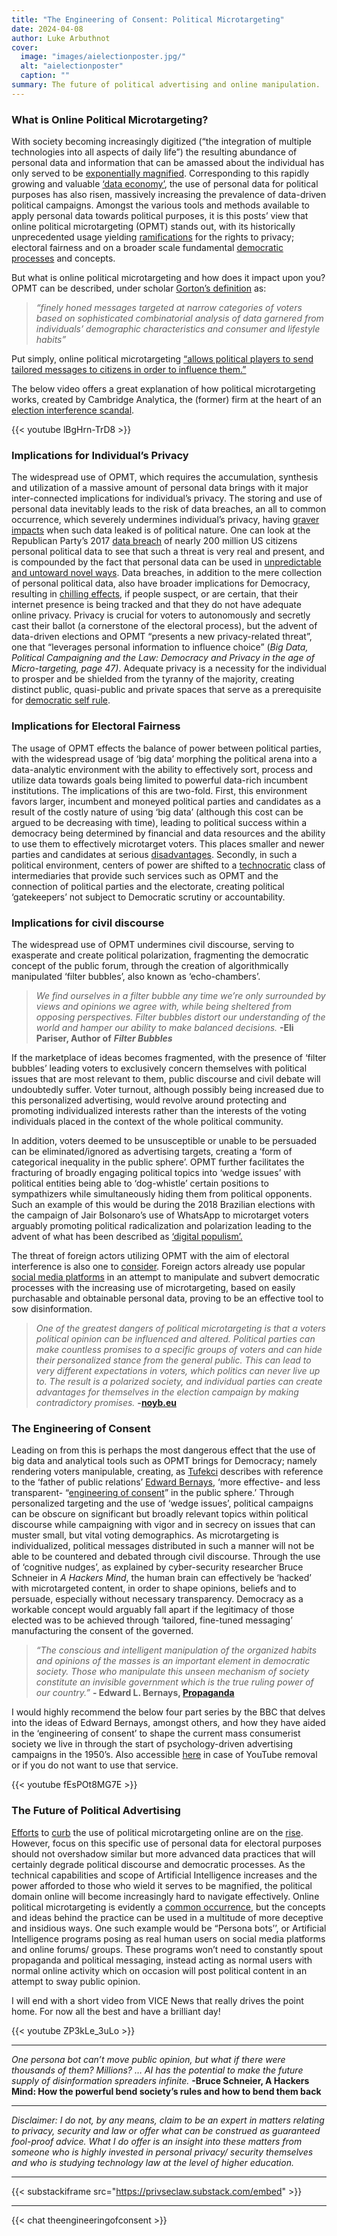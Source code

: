 ```yaml
---
title: "The Engineering of Consent: Political Microtargeting"
date: 2024-04-08
author: Luke Arbuthnot
cover:
  image: "images/aielectionposter.jpg/"
  alt: "aielectionposter"
  caption: ""
summary: The future of political advertising and online manipulation.
---
```


### What is Online Political Microtargeting?

With society becoming increasingly digitized (“the integration of multiple technologies into all aspects of daily life”) the resulting abundance of personal data and information that can be amassed about the individual has only served to be [exponentially magnified](https://firstmonday.org/ojs/index.php/fm/article/view/4991). Corresponding to this rapidly growing and valuable [‘data economy’](https://www.weforum.org/agenda/2017/09/the-value-of-data/), the use of personal data for political purposes has also risen, massively increasing the prevalence of data-driven political campaigns. Amongst the various tools and methods available to apply personal data towards political purposes, it is this posts’ view that online political microtargeting (OPMT) stands out, with its historically unprecedented usage yielding [ramifications](https://www.tandfonline.com/doi/full/10.1080/07393148.2015.1125119) for the rights to privacy; electoral fairness and on a broader scale fundamental [democratic processes](https://policyreview.info/data-driven-elections) and concepts.

But what is online political microtargeting and how does it impact upon you? OPMT can be described, under scholar [Gorton’s definition](https://www.tandfonline.com/doi/full/10.1080/07393148.2015.1125119) as:

> _“finely honed messages targeted at narrow categories of voters based on sophisticated combinatorial analysis of data garnered from individuals’ demographic characteristics and consumer and lifestyle habits”_

Put simply, online political microtargeting [“allows political players to send tailored messages to citizens in order to influence them.”](https://www.uva.nl/en/shared-content/faculteiten/en/faculteit-der-maatschappij-en-gedragswetenschappen/news/2020/07/microtargeting.html)

The below video offers a great explanation of how political microtargeting works, created by Cambridge Analytica, the (former) firm at the heart of an [election interference scandal](https://www.theguardian.com/news/series/cambridge-analytica-files).

{{< youtube lBgHrn-TrD8 >}}

### Implications for Individual’s Privacy

The widespread use of OPMT, which requires the accumulation, synthesis and utilization of a massive amount of personal data brings with it major inter-connected implications for individual’s privacy. The storing and use of personal data inevitably leads to the risk of data breaches, an all to common occurrence, which severely undermines individual’s privacy, having [graver impacts](https://cdn.ttc.io/s/tacticaltech.org/Personal-Data-Political-Persuasion-How-it-works_print-friendly.pdf) when such data leaked is of political nature. One can look at the Republican Party’s 2017 [data breach](https://thehill.com/policy/cybersecurity/338383-data-on-198-million-us-voters-left-exposed-to-the-internet-by-rnc-data) of nearly 200 million US citizens personal political data to see that such a threat is very real and present, and is compounded by the fact that personal data can be used in [unpredictable and untoward novel ways](http://doi.org/10.18352/ulr.420). Data breaches, in addition to the mere collection of personal political data, also have broader implications for Democracy, resulting in [chilling effects](https://ssrn.com/abstract=2654213), if people suspect, or are certain, that their internet presence is being tracked and that they do not have adequate online privacy. Privacy is crucial for voters to autonomously and secretly cast their ballot (a cornerstone of the electoral process), but the advent of data-driven elections and OPMT “presents a new privacy-related threat”, one that “leverages personal information to influence choice” (_Big Data, Political Campaigning and the Law: Democracy and Privacy in the age of Micro-targeting, page 47)_. Adequate privacy is a necessity for the individual to prosper and be shielded from the tyranny of the majority, creating distinct public, quasi-public and private spaces that serve as a prerequisite for [democratic self rule](https://paulschwartz.net/wp-content/uploads/2019/01/VAND-SCHWARTZ.pdf).

### Implications for Electoral Fairness

The usage of OPMT effects the balance of power between political parties, with the widespread usage of ‘big data’ morphing the political arena into a data-analytic environment with the ability to effectively sort, process and utilize data towards goals being limited to powerful data-rich incumbent institutions. The implications of this are two-fold. First, this environment favors larger, incumbent and moneyed political parties and candidates as a result of the costly nature of using ‘big data’ (although this cost can be argued to be decreasing with time), leading to political success within a democracy being determined by financial and data resources and the ability to use them to effectively microtarget voters. This places smaller and newer parties and candidates at serious [disadvantages](https://scholar.harvard.edu/files/todd_rogers/files/political_campaigns_and_big_data_0.pdf). Secondly, in such a political environment, centers of power are shifted to a [technocratic](https://utrechtlawreview.org/articles/10.18352/ulr.420) class of intermediaries that provide such services such as OPMT and the connection of political parties and the electorate, creating political ‘gatekeepers’ not subject to Democratic scrutiny or accountability.

### Implications for civil discourse

The widespread use of OPMT undermines civil discourse, serving to exasperate and create political polarization, fragmenting the democratic concept of the public forum, through the creation of algorithmically manipulated ‘filter bubbles’, also known as ‘echo-chambers’.

> _We find ourselves in a filter bubble any time we’re only surrounded by views and opinions we agree with, while being sheltered from opposing perspectives. Filter bubbles distort our understanding of the world and hamper our ability to make balanced decisions._ **\-Eli Pariser, Author of** _**Filter Bubbles**_

If the marketplace of ideas becomes fragmented, with the presence of ‘filter bubbles’ leading voters to exclusively concern themselves with political issues that are most relevant to them, public discourse and civil debate will undoubtedly suffer. Voter turnout, although possibly being increased due to this personalized advertising, would revolve around protecting and promoting individualized interests rather than the interests of the voting individuals placed in the context of the whole political community.

In addition, voters deemed to be unsusceptible or unable to be persuaded can be eliminated/ignored as advertising targets, creating a ‘form of categorical inequality in the public sphere’. OPMT further facilitates the fracturing of broadly engaging political topics into ‘wedge issues’ with political entities being able to ‘dog-whistle’ certain positions to sympathizers while simultaneously hiding them from political opponents. Such an example of this would be during the 2018 Brazilian elections with the campaign of Jair Bolsonaro’s use of WhatsApp to microtarget voters arguably promoting political radicalization and polarization leading to the advent of what has been described as [‘digital populism’.](https://www.researchgate.net/publication/338719508_WhatsApp_and_political_instability_in_Brazil_targeted_messages_and_political_radicalisation)

The threat of foreign actors utilizing OPMT with the aim of electoral interference is also one to [consider](https://www.ivir.nl/publicaties/download/MaastrichtJournalofEuropeanandComparativeLaw_2021_6.pdf). Foreign actors already use popular [social media platforms](https://demtech.oii.ox.ac.uk/wp-content/uploads/sites/12/2019/09/CyberTroop-Report19.pdf) in an attempt to manipulate and subvert democratic processes with the increasing use of microtargeting, based on easily purchasable and obtainable personal data, proving to be an effective tool to sow disinformation.

> _One of the greatest dangers of political microtargeting is that a voters political opinion can be influenced and altered. Political parties can make countless promises to a specific groups of voters and can hide their personalized stance from the general public. This can lead to very different expectations in voters, which politics can never live up to. The result is a polarized society, and individual parties can create advantages for themselves in the election campaign by making contradictory promises._ **\-[noyb.eu](https://noyb.eu/en/political-microtargeting-facebook-election-promise-just-you)**

### The Engineering of Consent

Leading on from this is perhaps the most dangerous effect that the use of big data and analytical tools such as OPMT brings for Democracy; namely rendering voters manipulable, creating, as [Tufekci](https://firstmonday.org/ojs/index.php/fm/article/view/4901) describes with reference to the ‘father of public relations’ [Edward Bernays](https://archive.nytimes.com/www.nytimes.com/books/98/08/16/specials/bernays-obit.html), ‘more effective- and less transparent- “[engineering of consent](http://www.fraw.org.uk/data/politics/bernays_1947.pdf)” in the public sphere.’ Through personalized targeting and the use of ‘wedge issues’, political campaigns can be obscure on significant but broadly relevant topics within political discourse while campaigning with vigor and in secrecy on issues that can muster small, but vital voting demographics. As microtargeting is individualized, political messages distributed in such a manner will not be able to be countered and debated through civil discourse. Through the use of ‘cognitive nudges’, as explained by cyber-security researcher Bruce Schneier in _A Hackers Mind_, the human brain can effectively be ‘hacked’ with microtargeted content, in order to shape opinions, beliefs and to persuade, especially without necessary transparency. Democracy as a workable concept would arguably fall apart if the legitimacy of those elected was to be achieved through ‘tailored, fine-tuned messaging’ manufacturing the consent of the governed.

> _“The conscious and intelligent manipulation of the organized habits and opinions of the masses is an important element in democratic society. Those who manipulate this unseen mechanism of society constitute an invisible government which is the true ruling power of our country.”_ **\- Edward L. Bernays, [Propaganda](https://archive.org/details/in.ernet.dli.2015.275553/mode/2up)**

I would highly recommend the below four part series by the BBC that delves into the ideas of Edward Bernays, amongst others, and how they have aided in the ‘engineering of consent’ to shape the current mass consumerist society we live in through the start of psychology-driven advertising campaigns in the 1950’s. Also accessible [here](https://thoughtmaybe.com/the-century-of-the-self/) in case of YouTube removal or if you do not want to use that service.

{{< youtube fEsPOt8MG7E >}}

### The Future of Political Advertising

[Efforts](https://www.congress.gov/bill/117th-congress/house-bill/4955) to [curb](https://edps.europa.eu/data-protection/our-work/publications/opinions/edps-opinion-proposal-regulation-transparency-and_en) the use of political microtargeting online are on the [rise](https://edri.org/our-work/whoreallytargetsyou-political-microtargeting-cant-be-ignored-by-the-dsa/). However, focus on this specific use of personal data for electoral purposes should not overshadow similar but more advanced data practices that will certainly degrade political discourse and democratic processes. As the technical capabilities and scope of Artificial Intelligence increases and the power afforded to those who wield it serves to be magnified, the political domain online will become increasingly hard to navigate effectively. Online political microtargeting is evidently a [common occurrence](https://noyb.eu/en/political-microtargeting-facebook-election-promise-just-you), but the concepts and ideas behind the practice can be used in a multitude of more deceptive and insidious ways. One such example would be “Persona bots’’, or Artificial Intelligence programs posing as real human users on social media platforms and online forums/ groups. These programs won’t need to constantly spout propaganda and political messaging, instead acting as normal users with normal online activity which on occasion will post political content in an attempt to sway public opinion.

I will end with a short video from VICE News that really drives the point home. For now all the best and have a brilliant day!

{{< youtube ZP3kLe_3uLo >}}

* * *

_One persona bot can’t move public opinion, but what if there were thousands of them? Millions? … AI has the potential to make the future supply of disinformation spreaders infinite._ **\-Bruce Schneier, A Hackers Mind: How the powerful bend society’s rules and how to bend them back**

* * *

_Disclaimer: I do not, by any means, claim to be an expert in matters relating to privacy, security and law or offer what can be construed as guaranteed fool-proof advice. What I do offer is an insight into these matters from someone who is highly invested in personal privacy/ security themselves and who is studying technology law at the level of higher education._

* * *

{{< substackiframe src="https://privseclaw.substack.com/embed" >}}

* * * 

{{< chat theengineeringofconsent >}}